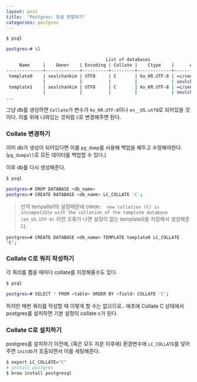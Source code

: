 ```yaml
---
layout: post 
title:  "Postgres: 한글 정렬하기"
categories: postgres
---
```




```bash
$ psql

postgres=# \l

                                      List of databases
     Name     |    Owner    | Encoding | Collate |    Ctype    |      Access privileges
--------------+-------------+----------+---------+-------------+-----------------------------
 template0    | seulchankim | UTF8     | C       | ko_KR.UTF-8 | =c/seulchankim             +
              |             |          |         |             | seulchankim=CTc/seulchankim
 template1    | seulchankim | UTF8     | C       | ko_KR.UTF-8 | =c/seulchankim             +
              |             |          |         |             | seulchankim=CTc/seulchankim
...
```

그냥 db를 생성하면 `Collate`가 변수가 `ko_KR.UTF-8`이나 `en__US.utf8`로 되어있을 것이다. 이를 위에 나와있는 것처럼 `C`로 변경해주면 된다.


### Collate 변경하기

이미 db가 생성이 되어있다면 이를 `pg_dump`를 사용해 백업을 해두고 수정해야한다. (`pg_dumpall`로 모든 데이터를 백업할 수 있다.)

이후 db를 다시 생성해준다.

```bash
$ psql

postgres=# DROP DATABASE <db_name>
postgres=# CREATE DATABASE <db_name> LC_COLLATE 'C';
```


> 만약 tempalte1의 설정때문에 `ERROR:  new collation (C) is incompatible with the collation of the template database (en_US.UTF-8)` 이런 오류가 나면 설정이 없는 template0을 지정해서 생성해준다.

```
postgres=# CREATE DATABASE <db_name> TEMPLATE template0 LC_COLLATE 'C';
```

### Collate C로 쿼리 작성하기

각 쿼리를 뽑을 때마다 collate를 지정해줄수도 있다.


```bash
$ psql

postgres=# SELECT * FROM <table> ORDER BY <field> COLLATE 'C';
```

하지만 매번 쿼리를 작성할 때 이렇게 할 수는 없으므로.. 애초에 Collate C 상태에서 postgres를 설치하면 기본 설정이 collate c가 된다.

### Collate C로 설치하기

postgres를 설치하기 이전에, (혹은 모두 지운 이후에) 환경변수에 `LC_COLLATE`를 넣어주면 `initdb`가 호출되면서 이를 세팅해준다.


```bash
$ export LC_COLLATE="C"
# install postgres
$ brew install postgresql
```
